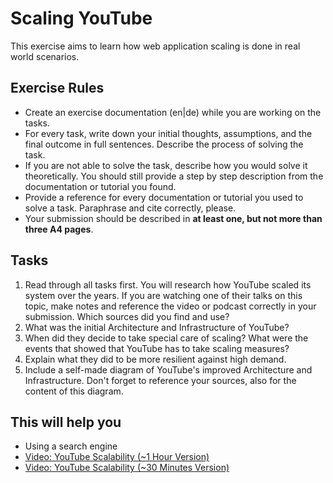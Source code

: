 # Scaling YouTube

This exercise aims to learn how web application scaling is done in real world scenarios.

## Exercise Rules

- Create an exercise documentation (en|de) while you are working on the tasks.
- For every task, write down your initial thoughts, assumptions, and the final outcome in full sentences. Describe the process of solving the task.
- If you are not able to solve the task, describe how you would solve it theoretically. You should still provide a step by step description from the documentation or tutorial you found.
- Provide a reference for every documentation or tutorial you used to solve a task. Paraphrase and cite correctly, please.
- Your submission should be described in __at least one, but not more than three A4 pages__.

## Tasks

1. Read through all tasks first. You will research how YouTube scaled its system over the years. If you are watching one of their talks on this topic, make notes and reference the video or podcast correctly in your submission. Which sources did you find and use?
2. What was the initial Architecture and Infrastructure of YouTube?
3. When did they decide to take special care of scaling? What were the events that showed that YouTube has to take scaling measures?
4. Explain what they did to be more resilient against high demand.
5. Include a self-made diagram of YouTube's improved Architecture and Infrastructure. Don't forget to reference your sources, also for the content of this diagram.

## This will help you

- Using a search engine
- [Video: YouTube Scalability (~1 Hour Version)](https://www.youtube.com/watch?v=w5WVu624fY8)
- [Video: YouTube Scalability (~30 Minutes Version)](https://www.youtube.com/watch?v=HXevnuOOy48)
